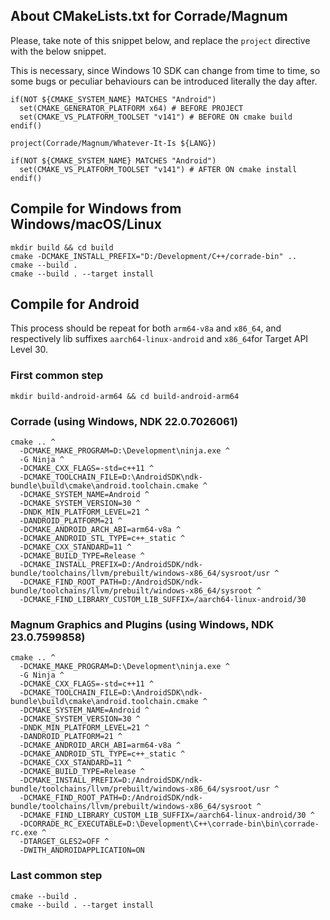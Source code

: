## About CMakeLists.txt for Corrade/Magnum

Please, take note of this snippet below, and replace the `project` directive with the below snippet.

This is necessary, since Windows 10 SDK can change from time to time, so some bugs or peculiar behaviours can be introduced literally the day after.

```
if(NOT ${CMAKE_SYSTEM_NAME} MATCHES "Android")
  set(CMAKE_GENERATOR_PLATFORM x64) # BEFORE PROJECT
  set(CMAKE_VS_PLATFORM_TOOLSET "v141") # BEFORE ON cmake build
endif()

project(Corrade/Magnum/Whatever-It-Is ${LANG})

if(NOT ${CMAKE_SYSTEM_NAME} MATCHES "Android")
  set(CMAKE_VS_PLATFORM_TOOLSET "v141") # AFTER ON cmake install
endif()
```

## Compile for Windows from Windows/macOS/Linux
```
mkdir build && cd build
cmake -DCMAKE_INSTALL_PREFIX="D:/Development/C++/corrade-bin" ..
cmake --build .
cmake --build . --target install
```

## Compile for Android

This process should be repeat for both `arm64-v8a` and `x86_64`, and respectively lib suffixes `aarch64-linux-android` and `x86_64`for Target API Level 30.

### First common step
```
mkdir build-android-arm64 && cd build-android-arm64
```

### Corrade (using Windows, NDK 22.0.7026061)
```
cmake .. ^
  -DCMAKE_MAKE_PROGRAM=D:\Development\ninja.exe ^
  -G Ninja ^
  -DCMAKE_CXX_FLAGS=-std=c++11 ^
  -DCMAKE_TOOLCHAIN_FILE=D:\AndroidSDK\ndk-bundle\build\cmake\android.toolchain.cmake ^
  -DCMAKE_SYSTEM_NAME=Android ^
  -DCMAKE_SYSTEM_VERSION=30 ^
  -DNDK_MIN_PLATFORM_LEVEL=21 ^
  -DANDROID_PLATFORM=21 ^
  -DCMAKE_ANDROID_ARCH_ABI=arm64-v8a ^
  -DCMAKE_ANDROID_STL_TYPE=c++_static ^
  -DCMAKE_CXX_STANDARD=11 ^
  -DCMAKE_BUILD_TYPE=Release ^
  -DCMAKE_INSTALL_PREFIX=D:/AndroidSDK/ndk-bundle/toolchains/llvm/prebuilt/windows-x86_64/sysroot/usr ^
  -DCMAKE_FIND_ROOT_PATH=D:/AndroidSDK/ndk-bundle/toolchains/llvm/prebuilt/windows-x86_64/sysroot ^
  -DCMAKE_FIND_LIBRARY_CUSTOM_LIB_SUFFIX=/aarch64-linux-android/30
```

### Magnum Graphics and Plugins (using Windows, NDK 23.0.7599858)
```
cmake .. ^
  -DCMAKE_MAKE_PROGRAM=D:\Development\ninja.exe ^
  -G Ninja ^
  -DCMAKE_CXX_FLAGS=-std=c++11 ^
  -DCMAKE_TOOLCHAIN_FILE=D:\AndroidSDK\ndk-bundle\build\cmake\android.toolchain.cmake ^
  -DCMAKE_SYSTEM_NAME=Android ^
  -DCMAKE_SYSTEM_VERSION=30 ^
  -DNDK_MIN_PLATFORM_LEVEL=21 ^
  -DANDROID_PLATFORM=21 ^
  -DCMAKE_ANDROID_ARCH_ABI=arm64-v8a ^
  -DCMAKE_ANDROID_STL_TYPE=c++_static ^
  -DCMAKE_CXX_STANDARD=11 ^
  -DCMAKE_BUILD_TYPE=Release ^
  -DCMAKE_INSTALL_PREFIX=D:/AndroidSDK/ndk-bundle/toolchains/llvm/prebuilt/windows-x86_64/sysroot/usr ^
  -DCMAKE_FIND_ROOT_PATH=D:/AndroidSDK/ndk-bundle/toolchains/llvm/prebuilt/windows-x86_64/sysroot ^
  -DCMAKE_FIND_LIBRARY_CUSTOM_LIB_SUFFIX=/aarch64-linux-android/30 ^
  -DCORRADE_RC_EXECUTABLE=D:\Development\C++\corrade-bin\bin\corrade-rc.exe ^
  -DTARGET_GLES2=OFF ^
  -DWITH_ANDROIDAPPLICATION=ON
```

### Last common step
```
cmake --build .
cmake --build . --target install
```